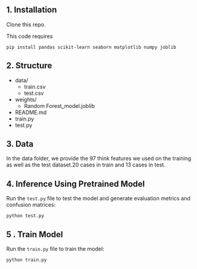 

## 1. Installation

Clone this repo.

This code requires 

 `pip install pandas scikit-learn seaborn matplotlib numpy joblib`

## 2. Structure

- data/
  - train.csv
  - test.csv
- weights/
  - Random Forest_model.joblib
- README.md
- train.py
- test.py

## 3. Data

 In the data folder, we provide the 97 think features we used on the training as well as the test dataset.20 cases in train and 13 cases in test.



## 4. Inference Using Pretrained Model

Run the `test.py` file to test the model and generate evaluation metrics and confusion matrices:

`python test.py`



## 5 . Train Model

Run the `train.py` file to train the model:

`python train.py`



